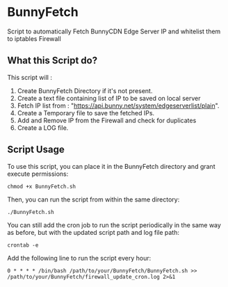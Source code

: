 # BunnyFetch
Script to automatically Fetch BunnyCDN Edge Server IP and whitelist them to iptables Firewall

## What this Script do?

This script will : 
1. Create BunnyFetch Directory if it's not present.
2. Create a text file containing list of IP to be saved on local server
3. Fetch IP list from : "https://api.bunny.net/system/edgeserverlist/plain".
4. Create a Temporary file to save the fetched IPs.
5. Add and Remove IP from the Firewall and check for duplicates
6. Create a LOG file.

## Script Usage

To use this script, you can place it in the BunnyFetch directory and grant execute permissions:
```
chmod +x BunnyFetch.sh
```

Then, you can run the script from within the same directory:
```
./BunnyFetch.sh
```

You can still add the cron job to run the script periodically in the same way as before, but with the updated script path and log file path:
```
crontab -e
```

Add the following line to run the script every hour:
```
0 * * * * /bin/bash /path/to/your/BunnyFetch/BunnyFetch.sh >> /path/to/your/BunnyFetch/firewall_update_cron.log 2>&1
```

